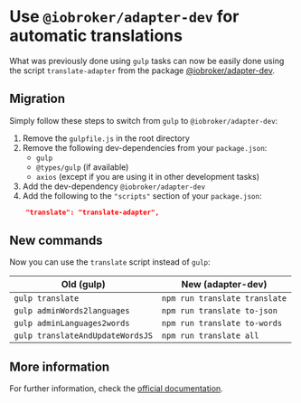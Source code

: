 # Use `@iobroker/adapter-dev` for automatic translations

What was previously done using `gulp` tasks can now be easily done using the script `translate-adapter` from the package [@iobroker/adapter-dev](https://github.com/ioBroker/adapter-dev).

## Migration

Simply follow these steps to switch from `gulp` to `@iobroker/adapter-dev`:

1. Remove the `gulpfile.js` in the root directory
1. Remove the following dev-dependencies from your `package.json`:
    - `gulp`
    - `@types/gulp` (if available)
    - `axios` (except if you are using it in other development tasks)
1. Add the dev-dependency `@iobroker/adapter-dev`
1. Add the following to the `"scripts"` section of your `package.json`:

```json
    "translate": "translate-adapter",
```

## New commands

Now you can use the `translate` script instead of `gulp`:

| Old (gulp)                       | New (adapter-dev)             |
| -------------------------------- | ----------------------------- |
| `gulp translate`                 | `npm run translate translate` |
| `gulp adminWords2languages`      | `npm run translate to-json`   |
| `gulp adminLanguages2words`      | `npm run translate to-words`  |
| `gulp translateAndUpdateWordsJS` | `npm run translate all`       |

## More information

For further information, check the [official documentation](https://github.com/ioBroker/adapter-dev#readme).
